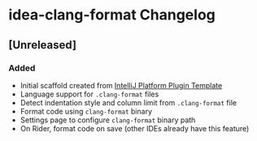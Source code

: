 <!-- Keep a Changelog guide -> https://keepachangelog.com -->

# idea-clang-format Changelog

## [Unreleased]

### Added

- Initial scaffold created from [IntelliJ Platform Plugin Template](https://github.com/JetBrains/intellij-platform-plugin-template)
- Language support for `.clang-format` files
- Detect indentation style and column limit from `.clang-format` file
- Format code using `clang-format` binary
- Settings page to configure `clang-format` binary path
- On Rider, format code on save (other IDEs already have this feature)
